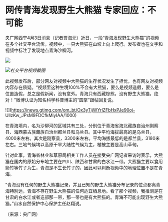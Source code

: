 # 网传青海发现野生大熊猫 专家回应：不可能

央广网西宁4月3日消息（记者贾海元）近日，一段“青海发现野生大熊猫”的视频在多个社交平台流传。视频中，一只大熊猫在山坡上向上爬行。发布者也在文字和视频中标注了发现地点青海沙柳河。

![](https://inews.gtimg.com/om_bt/OzL_3EPulK8xFdLRCtEnCTjE9-szImQaNNHAhXzaHu3boAA/1000)

![](https://inews.gtimg.com/om_bt/OIHsfFA94kOjr2ThBXBovZFZ9ungu6NEXiKP7hzLA9DiwAA/1000)_社交平台视频截图_

此视频发布后，部分网友对视频中大熊猫的生存状况发生了担忧，也有网友对视频内容存在质疑。“视频里这种生境100%不会有大熊猫，要么是视频造假，要么是位置造假，总之是假新闻，没有意外。青海只有西藏棕熊，没有野生大熊猫，绝对！”微博认证为知名科学科普博主的“圆掌”跟帖回复说。

![](https://inews.gtimg.com/om_bt/Ox3yTijWYrlZFbHxPJe90oj-
UllzKw_JPsM9FDCfkMiyIAA/1000)

在青海境内，名为沙柳河的区域共有三处，分别位于青海省海北藏族自治州刚察县、海西蒙古族藏族自治州都兰县和乌兰县。其中平均海拔最高的是乌兰县，4000米左右。其次是刚察县，3300米左右。平均海拔最低的是都兰县，3180米左右。三地气候均以高原干旱大陆性气候为主，植被主要是高山草甸。

针对此事，青海省林业和草原局相关工作人员在接受央广网记者采访时表示，大熊猫在国内的原始分布地主要在四川、陕西和甘肃的白水江一带。大熊猫主要以食用箭竹等竹子为生，青海是不生长竹子的，因此可以判断视频中的地理位置不是在青海。

“青海没有任何的野生大熊猫记录，并且已知的野生大熊猫分布记录的位点都离青海特别远，青海不存在野生大熊猫的任何适宜栖息地。看了那个视频，我推测是在甘肃的白水江或者迭部那一带，那一带也是有大熊猫的。青海不可能出现野生大熊猫。”山水自然保护中心保护主任赵翔说。

（来源：央广网）

